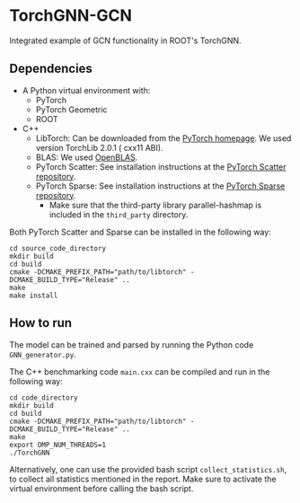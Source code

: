 # TorchGNN-GCN

Integrated example of GCN functionality in ROOT's TorchGNN.

## Dependencies

- A Python virtual environment with:
    - PyTorch
    - PyTorch Geometric
    - ROOT
- C++
    - LibTorch: Can be downloaded from the [PyTorch homepage](https://pytorch.org/). We used version TorchLib 2.0.1 (
      cxx11 ABI).
    - BLAS: We used [OpenBLAS](https://www.openblas.net/).
    - PyTorch Scatter: See installation instructions at
      the [PyTorch Scatter repository](https://github.com/rusty1s/pytorch_scatter#c-api).
    - PyTorch Sparse: See installation instructions at
      the [PyTorch Sparse repository](https://github.com/rusty1s/pytorch_sparse#c-api).
        - Make sure that the third-party library parallel-hashmap is included in the ```third_party``` directory.

Both PyTorch Scatter and Sparse can be installed in the following way:

```
cd source_code_directory
mkdir build
cd build
cmake -DCMAKE_PREFIX_PATH="path/to/libtorch" -DCMAKE_BUILD_TYPE="Release" ..
make
make install
```

## How to run

The model can be trained and parsed by running the Python code ```GNN_generator.py```.

The C++ benchmarking code ```main.cxx``` can be compiled and run in the following way:

```
cd code_directory
mkdir build
cd build
cmake -DCMAKE_PREFIX_PATH="path/to/libtorch" -DCMAKE_BUILD_TYPE="Release" ..
make
export OMP_NUM_THREADS=1
./TorchGNN
```

Alternatively, one can use the provided bash script ```collect_statistics.sh```, to collect all statistics mentioned in
the report. Make sure to activate the virtual environment before calling the bash script.
